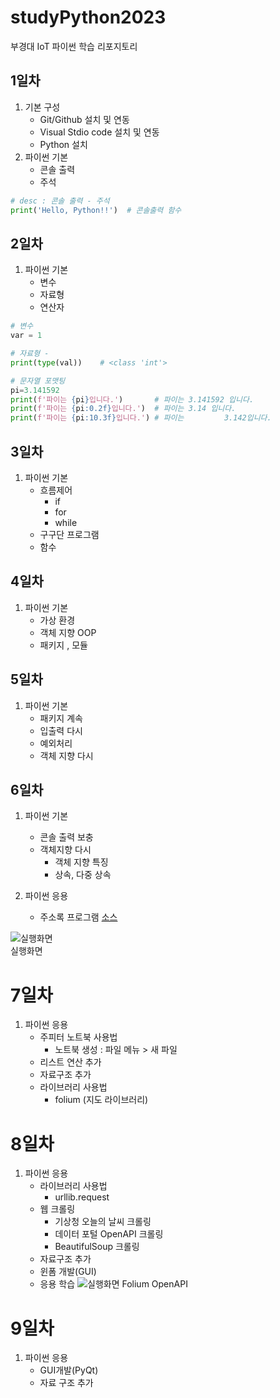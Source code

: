 # studyPython2023
부경대 IoT 파이썬 학습 리포지토리 

## 1일차 
1. 기본 구성 
    - Git/Github 설치 및 연동
    - Visual Stdio code 설치 및 연동
    - Python 설치
2. 파이썬 기본
    - 콘솔 출력
    - 주석

``` python 
# desc : 콘솔 출력 - 주석 
print('Hello, Python!!')  # 콘솔출력 함수
```

## 2일차
1. 파이썬 기본 
    - 변수 
    - 자료형 
    - 연산자 

 ``` python 
# 변수
var = 1

# 자료형 -
 print(type(val))    # <class 'int'>

# 문자열 포맷팅   
pi=3.141592
print(f'파이는 {pi}입니다.')       # 파이는 3.141592 입니다. 
print(f'파이는 {pi:0.2f}입니다.')  # 파이는 3.14 입니다.
print(f'파이는 {pi:10.3f}입니다.') # 파이는         3.142입니다.
```
## 3일차 
1. 파이썬 기본 
    - 흐름제어 
        - if
        - for
        - while
    - 구구단 프로그램 
    - 함수 

## 4일차 
1. 파이썬 기본 
    - 가상 환경 
    - 객체 지향  OOP
    - 패키지 , 모듈 

## 5일차 
1. 파이썬 기본
    - 패키지 계속
    - 입출력 다시
    - 예외처리 
    - 객체 지향 다시 

## 6일차 
1. 파이썬 기본
    - 콘솔 출력 보충 
    - 객체지향 다시 
        - 객체 지향 특징
        - 상속, 다중 상속

2. 파이썬 응용
    - 주소록 프로그램 [소스](https://github.com/jangsihyeon/studyPython2023/blob/main/Project/address_app.py)
    
![실행화면](https://github.com/jangsihyeon/studyPython2023/blob/main/images/address_app.png?raw=true)    
실행화면

# 7일차
1. 파이썬 응용
    - 주피터 노트북 사용법
        - 노트북 생성 : 파일 메뉴 > 새 파일 
    - 리스트 연산 추가
    - 자료구조 추가
    - 라이브러리 사용법
        - folium (지도 라이브러리)

# 8일차 
1. 파이썬 응용
    - 라이브러리 사용법
        - urllib.request
    - 웹 크롤링
        - 기상청 오늘의 날씨 크롤링
        - 데이터 포털 OpenAPI 크롤링
        - BeautifulSoup 크롤링
    - 자료구조 추가 
    - 윈폼 개발(GUI)
    - 응용 학습 
![실행화면](https://raw.githubusercontent.com/jangsihyeon/studyPython2023/0a63156e579f578a94a3425dacf1aa074af50807/images/jupyter_folium.png) 
Folium OpenAPI 

# 9일차 
1. 파이썬 응용
    - GUI개발(PyQt)
    - 자료 구조 추가 

